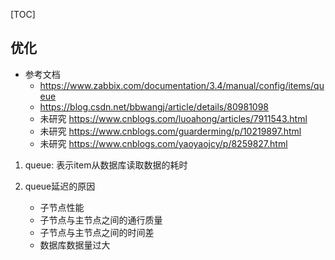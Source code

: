 [TOC]

## 优化
- 参考文档
    - https://www.zabbix.com/documentation/3.4/manual/config/items/queue
    - https://blog.csdn.net/bbwangj/article/details/80981098
    - 未研究 https://www.cnblogs.com/luoahong/articles/7911543.html
    - 未研究 https://www.cnblogs.com/guarderming/p/10219897.html
    - 未研究 https://www.cnblogs.com/yaoyaojcy/p/8259827.html
  
1. queue: 表示item从数据库读取数据的耗时

2. queue延迟的原因
    - 子节点性能
    - 子节点与主节点之间的通行质量
    - 子节点与主节点之间的时间差
    - 数据库数据量过大
